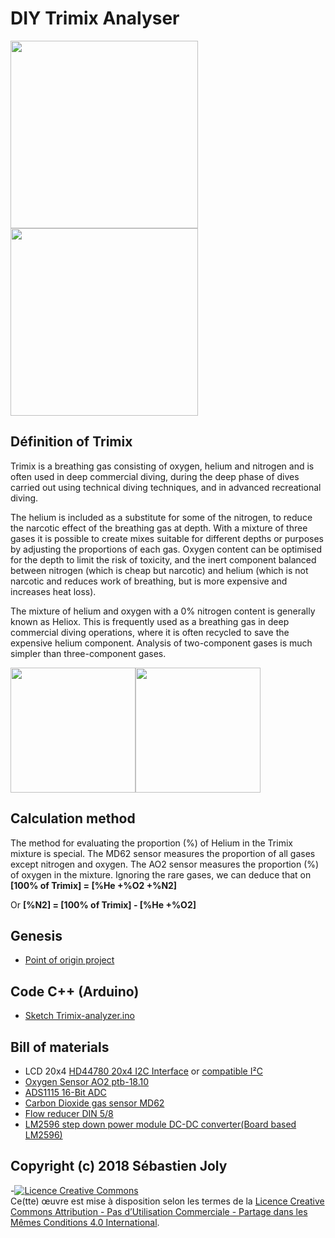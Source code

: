 # DIY Trimix Analyser 

<img src="https://github.com/captainigloo/Trimix-analyzer/blob/master/images/trimix.jpg" height="300"><img src="https://github.com/captainigloo/Trimix-analyzer/blob/master/images/deco-mix-sticker.jpg" height="300">

## Définition of Trimix

Trimix is a breathing gas consisting of oxygen, helium and nitrogen and is often used in deep commercial diving, during the deep phase of dives carried out using technical diving techniques, and in advanced recreational diving.

The helium is included as a substitute for some of the nitrogen, to reduce the narcotic effect of the breathing gas at depth. With a mixture of three gases it is possible to create mixes suitable for different depths or purposes by adjusting the proportions of each gas. Oxygen content can be optimised for the depth to limit the risk of toxicity, and the inert component balanced between nitrogen (which is cheap but narcotic) and helium (which is not narcotic and reduces work of breathing, but is more expensive and increases heat loss).

The mixture of helium and oxygen with a 0% nitrogen content is generally known as Heliox. This is frequently used as a breathing gas in deep commercial diving operations, where it is often recycled to save the expensive helium component. Analysis of two-component gases is much simpler than three-component gases.

<img src="https://github.com/captainigloo/Trimix-analyzer/blob/master/images/IMCA_Trimix_shoulder_quartered.svg.png" width="200"><img src="https://github.com/captainigloo/Trimix-analyzer/blob/master/images/IMCA_Trimix_shoulder.svg.png" width="200">

## Calculation method

The method for evaluating the proportion (%) of Helium in the Trimix mixture is special. The MD62 sensor measures the proportion of all gases except nitrogen and oxygen. The AO2 sensor measures the proportion (%) of oxygen in the mixture. Ignoring the rare gases, we can deduce that on **[100% of Trimix] = [%He +%O2 +%N2]**

Or  **[%N2] = [100% of Trimix] - [%He +%O2]**

## Genesis

- [Point of origin project](https://github.com/captainigloo/Trimix-analyzer/blob/master/genesis/readme.md)

## Code C++ (Arduino)

- [Sketch Trimix-analyzer.ino](https://github.com/captainigloo/Trimix-analyzer/blob/master/src/trimix-analyzer.ino)

## Bill of materials
- LCD 20x4 [HD44780 20x4 I2C Interface](https://www.amazon.com/s/ref=nb_sb_noss?url=search-alias%3Daps&field-keywords=HD44780+20x4+I2C+Interface) or [compatible I²C](https://fr.aliexpress.com/item/Free-shipping-LCD-module-Blue-screen-IIC-I2C-2004-5V-20X4-LCD-board-provides-library-files/1873368596.html)
- [Oxygen Sensor AO2 ptb-18.10](https://fr.aliexpress.com/item/City-sensor-ao2-ptb-18-10-oxygen-sensor/1258183473.html)
- [ADS1115 16-Bit ADC](https://fr.aliexpress.com/item/ADS1115-ADC-ultra-compact-16-precision-ADC-module-development-board/32309705230.html)
- [Carbon Dioxide gas sensor MD62](https://fr.aliexpress.com/item/heat-conduction-CO2-Carbon-Dioxide-gas-sensor-MD62/32808216273.html)
- [Flow reducer DIN 5/8](https://www.innodive.com/store/analyseurs-o2-et-he-48/reducteur-de-flux-921.html)
- [LM2596 step down power module DC-DC converter(Board based LM2596)](https://www.amazon.com/s/ref=nb_sb_noss?url=search-alias%3Daps&field-keywords=LM2596) 




Copyright (c) 2018 Sébastien Joly
-
-<a rel="license" href="http://creativecommons.org/licenses/by-nc-sa/4.0/"><img alt="Licence Creative Commons" style="border-width:0" src="https://i.creativecommons.org/l/by-nc-sa/4.0/88x31.png" /></a><br />Ce(tte) œuvre est mise à disposition selon les termes de la <a rel="license" href="http://creativecommons.org/licenses/by-nc-sa/4.0/">Licence Creative Commons Attribution - Pas d’Utilisation Commerciale - Partage dans les Mêmes Conditions 4.0 International</a>.
